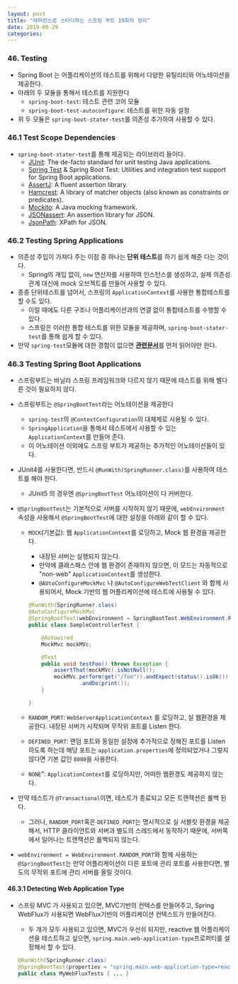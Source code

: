 ```yaml
---
layout: post
title: "레퍼런스로 스터디하는 스프링 부트 19회차 정리"
date: 2019-06-29
categories:
---
```


### 46. Testing

- Spring Boot 는 어플리케이션의 테스트를 위해서 다양한 유틸리티와 어노테이션을 제공한다.
- 아래의 두 모듈을 통해서 테스트를 지원한다
  - `spring-boot-test`: 테스트 관련 코어 모듈
  - `spring-boot-test-autoconfigure`: 테스트를 위한 자동 설정
- 위 두 모듈은 `spring-boot-stater-test`를 의존성 추가하여 사용할 수 있다.

### 46.1 Test Scope Dependencies

- `spring-boot-stater-test`를 통해 제공되는 라이브러리 들이다.
  - [JUnit](http://junit.org): The de-facto standard for unit testing Java applications.
  - [Spring Test](https://docs.spring.io/spring/docs/5.1.5.RELEASE/spring-framework-reference/testing.html#integration-testing) & Spring Boot Test: Utilities and integration test support for Spring Boot applications.
  - [AssertJ](https://joel-costigliola.github.io/assertj/): A fluent assertion library.
  - [Hamcrest](http://hamcrest.org/JavaHamcrest/): A library of matcher objects (also known as constraints or predicates).
  - [Mockito](http://mockito.org/): A Java mocking framework.
  - [JSONassert](https://github.com/skyscreamer/JSONassert): An assertion library for JSON.
  - [JsonPath](https://github.com/jayway/JsonPath): XPath for JSON.

### 46.2 Testing Spring Applications

- 의존성 주입이 가져다 주는 이점 중 하나는 **단위 테스트**를 하기 쉽게 해준 다는 것이다.
  - Spring의 개입 없이, `new` 연산자를 사용하여 인스턴스를 생성하고, 실제 의존성관계 대신에 *mock* 오브젝트를 만들어 사용할 수 있다.
- 종종 단위테스트를 넘어서, 스프링의 `ApplicationContext`를 사용한 통합테스트를 할 수도 있다.
  - 이럴 때에도 다른 구조나 어플리케이션과의 연결 없이 통합테스트를 수행할 수 있다.
  - 스프링은 이러한 통합 테스트를 위한 모듈을 제공하며, `spring-boot-stater-test`를 통해 쉽게 할 수 있다.
- 만약 `spring-test`모듈에 대한 경험이 없으면 [**관련문서**](https://docs.spring.io/spring/docs/5.1.5.RELEASE/spring-framework-reference/testing.html#testing)를 먼저 읽어야만 한다.

### 46.3 Testing Spring Boot Applications

- 스프링부트는 바닐라 스프링 프레임워크와 다르지 않기 때문에 테스트를 위해 별다른 것이 필요하지 않다.

- 스프링부트는 `@SpringBootTest`라는 어노테이션을 제공한다

  - `spring-test`의 `@ContextConfiguration`의 대체제로 사용될 수 있다.
  - `SpringApplication`을 통해서 테스트에서 사용할 수 있는 `ApplicationContext`를 만들어 준다.
  - 이 어노테이션 이외에도 스프링 부트가 제공하는 추가적인 어노테이션들이 있다.

- JUnit4를 사용한다면, 반드시 `@RunWith(SpringRunner.class)`를 사용하여 테스트를 해야 한다.

  - JUnit5 의 경우엔 `@SpringBootTest` 어노테이션이 다 커버한다.

- `@SpringBootTest`는  기본적으로 서버를 시작하지 않기 때문에, `webEnvironment` 속성을 사용해서 `@SpringBootTest`에 대한 설정을 아래와 같이 할 수 있다.

  - `MOCK`(기본값): 웹 `ApplicationContext`를 로딩하고, Mock 웹 환경을 제공한다.

    - 내장된 서버는 실행되지 않는다.
    - 만약에 클래스패스 안에 웹 환경이 존재하지 않으면, 이 모드는 자동적으로 "non-web" `ApplicationContext`를 생성한다.
    - `@AUtoConfigureMockMvc` 나 `@AutoConfigureWebTestClient` 와 함께 사용되어서, Mock 기반의 웹 어플리케이션에 테스트에 사용될 수 있다.

    ```java
    @RunWith(SpringRunner.class)
    @AutoConfigureMockMvc
    @SpringBootTest(webEnvironment = SpringBootTest.WebEnvironment.RANDOM_PORT)
    public class SampleControllerTest {
    
        @Autowired
        MockMvc mockMVc;
    
        @Test
        public void testFoo() throws Exception {
            assertThat(mockMVc).isNotNull();
            mockMVc.perform(get("/foo")).andExpect(status().isOk())
                    .andDo(print());
        }
    
    }
    ```

  - `RANDOM_PORT`: `WebServerApplicationContext` 를 로딩하고, 실 웹환경을 제공한다. 내장된 서버가 시작되며 무작위 포트를 Listen 한다.

  - `DEFINED_PORT`: 랜덤 포트와 동일한 설정에 추가적으로 정해진 포트를 Listen 하도록 하는데 해당 포트는 `application.properties`에 정의되었거나 그렇지 않다면 기본 값인 `8080`을 사용한다.

  - `NONE`": `ApplicationContext`를 로딩하지만, 어떠한 웹환경도 제공하지 않는다.

- 만약 테스트가 `@Transactional`이면, 테스트가 종료되고 모든 트랜잭션은 롤백 된다.

  - 그러나, `RANDOM_PORT`혹은 `DEFINED_PORT`는 명시적으로 실 서블릿 환경을 제공해서, HTTP 클라이언트와 서버과 별도의 스레드에서 동작하기 때문에, 서버쪽에서 일어나는 트랜잭션은 롤백되지 않는다.

- `webEnvironment = WebEnvironment.RANDOM_PORT`와 함께 사용하는 `@SpringBootTest`는 만약 어플리케이션이 다른 포트에 관리 포트를 사용한다면, 별도의 무작위 포트에 관리 서버를 올릴 것이다.

#### 46.3.1 Detecting Web Application Type

- 스프링 MVC 가 사용되고 있으면, MVC기반의 컨텍스를 만들어주고, Spring WebFlux가 사용되면 WebFlux기반의 어플리케이션 컨텍스트가 만들어진다.

  - 두 개가 모두 사용되고 있으면, MVC가 우선쉬 되지만, reactive 웹 어플리케이션을 테스트하고 싶으면, `spring.main.web-application-type`프로퍼티를 설정해서 할 수 있다.

  ```java
  @RunWith(SpringRunner.class)
  @SpringBootTest(properties = "spring.main.web-application-type=reactive")
  public class MyWebFluxTests { ... }
  ```

